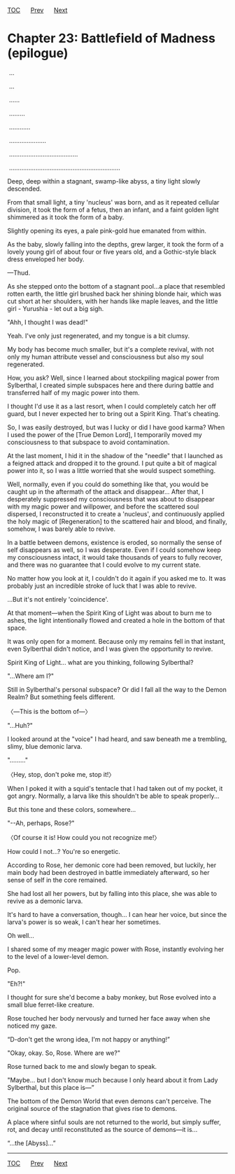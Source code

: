 [TOC](../readme.md)&nbsp;&nbsp;&nbsp;&nbsp;&nbsp;&nbsp;[Prev](Section0022.md)&nbsp;&nbsp;&nbsp;&nbsp;&nbsp;&nbsp;[Next](Section0024.md)



# Chapter 23: Battlefield of Madness (epilogue)

 …

 …

 ……

 ………

 …………

 …………………

 …………………………………

 ………………………………………………………

Deep, deep within a stagnant, swamp-like abyss, a tiny light slowly
descended.

From that small light, a tiny 'nucleus' was born, and as it repeated
cellular division, it took the form of a fetus, then an infant, and a
faint golden light shimmered as it took the form of a baby.

Slightly opening its eyes, a pale pink-gold hue emanated from within.

As the baby, slowly falling into the depths, grew larger, it took the
form of a lovely young girl of about four or five years old, and a
Gothic-style black dress enveloped her body.

—Thud.

As she stepped onto the bottom of a stagnant pool...a place that
resembled rotten earth, the little girl brushed back her shining blonde
hair, which was cut short at her shoulders, with her hands like maple
leaves, and the little girl - Yurushia - let out a big sigh.

"Ahh, I thought I was dead!"

Yeah. I've only just regenerated, and my tongue is a bit clumsy.

My body has become much smaller, but it's a complete revival, with not
only my human attribute vessel and consciousness but also my soul
regenerated.

How, you ask? Well, since I learned about stockpiling magical power from
Sylberthal, I created simple subspaces here and there during battle and
transferred half of my magic power into them.

I thought I'd use it as a last resort, when I could completely catch her
off guard, but I never expected her to bring out a Spirit King. That's
cheating.

So, I was easily destroyed, but was I lucky or did I have good karma?
When I used the power of the \[True Demon Lord\], I temporarily moved my
consciousness to that subspace to avoid contamination.

At the last moment, I hid it in the shadow of the "needle" that I
launched as a feigned attack and dropped it to the ground. I put quite a
bit of magical power into it, so I was a little worried that she would
suspect something.

Well, normally, even if you could do something like that, you would be
caught up in the aftermath of the attack and disappear... After that, I
desperately suppressed my consciousness that was about to disappear with
my magic power and willpower, and before the scattered soul dispersed, I
reconstructed it to create a 'nucleus', and continuously applied the
holy magic of \[Regeneration\] to the scattered hair and blood, and
finally, somehow, I was barely able to revive.

In a battle between demons, existence is eroded, so normally the sense
of self disappears as well, so I was desperate. Even if I could somehow
keep my consciousness intact, it would take thousands of years to fully
recover, and there was no guarantee that I could evolve to my current
state.

No matter how you look at it, I couldn't do it again if you asked me to.
It was probably just an incredible stroke of luck that I was able to
revive.

...But it's not entirely 'coincidence'.

At that moment—when the Spirit King of Light was about to burn me to
ashes, the light intentionally flowed and created a hole in the bottom
of that space.

It was only open for a moment. Because only my remains fell in that
instant, even Sylberthal didn't notice, and I was given the opportunity
to revive.

Spirit King of Light... what are you thinking, following Sylberthal?

"...Where am I?"

Still in Sylberthal's personal subspace? Or did I fall all the way to
the Demon Realm? But something feels different.

〈—This is the bottom of—〉

"...Huh?"

I looked around at the "voice" I had heard, and saw beneath me a
trembling, slimy, blue demonic larva.

"………"

〈Hey, stop, don't poke me, stop it!〉

When I poked it with a squid's tentacle that I had taken out of my
pocket, it got angry. Normally, a larva like this shouldn't be able to
speak properly...

But this tone and these colors, somewhere...

"--Ah, perhaps, Rose?"

〈Of course it is! How could you not recognize me!〉

How could I not...? You're so energetic.

According to Rose, her demonic core had been removed, but luckily, her
main body had been destroyed in battle immediately afterward, so her
sense of self in the core remained.

She had lost all her powers, but by falling into this place, she was
able to revive as a demonic larva.

It's hard to have a conversation, though... I can hear her voice, but
since the larva's power is so weak, I can't hear her sometimes.

Oh well...

I shared some of my meager magic power with Rose, instantly evolving her
to the level of a lower-level demon.

Pop.

"Eh?!"

I thought for sure she'd become a baby monkey, but Rose evolved into a
small blue ferret-like creature.

Rose touched her body nervously and turned her face away when she
noticed my gaze.

“D-don't get the wrong idea, I'm not happy or anything!”

"Okay, okay. So, Rose. Where are we?"

Rose turned back to me and slowly began to speak.

"Maybe... but I don't know much because I only heard about it from Lady
Sylberthal, but this place is—”

The bottom of the Demon World that even demons can't perceive. The
original source of the stagnation that gives rise to demons.

A place where sinful souls are not returned to the world, but simply
suffer, rot, and decay until reconstituted as the source of demons—it
is...

“...the \[Abyss\]...”


---
[TOC](../readme.md)&nbsp;&nbsp;&nbsp;&nbsp;&nbsp;&nbsp;[Prev](Section0022.md)&nbsp;&nbsp;&nbsp;&nbsp;&nbsp;&nbsp;[Next](Section0024.md)

